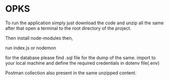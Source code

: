# OPKS

To run the application simply just download the code and unzip all the same
after that open a terminal to the root directory of the project.

Then install node-modules
then,

run index.js or nodemon

for the database please find .sql file for the dump of the same.
import to your local machine and define the required credentials in dotenv file(.env)

Postman collection also present in the same unzipped content.

